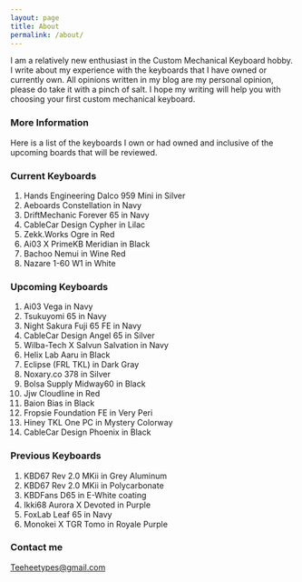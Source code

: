 ```yaml
---
layout: page
title: About
permalink: /about/
---
```


I am a relatively new enthusiast in the Custom Mechanical Keyboard hobby.
I write about my experience with the keyboards that I have owned or currently own.
All opinions written in my blog are my personal opinion, please do take it with a pinch of salt.
I hope my writing will help you with choosing your first custom mechanical keyboard.

### More Information

Here is a list of the keyboards I own or had owned and inclusive of the upcoming boards that will be reviewed.

### Current Keyboards

1. Hands Engineering Dalco 959 Mini in Silver
2. Aeboards Constellation in Navy 
3. DriftMechanic Forever 65 in Navy 
4. CableCar Design Cypher in Lilac
5. Zekk.Works Ogre in Red
6. Ai03 X PrimeKB Meridian in Black
7. Bachoo Nemui in Wine Red 
8. Nazare 1-60 W1 in White

### Upcoming Keyboards

1. Ai03 Vega in Navy 
2. Tsukuyomi 65 in Navy 
3. Night Sakura Fuji 65 FE in Navy 
4. CableCar Design Angel 65 in Silver
5. Wilba-Tech X Salvun Salvation in Navy 
6. Helix Lab Aaru in Black  
7. Eclipse (FRL TKL) in Dark Gray 
8. Noxary.co 378 in Silver
9.  Bolsa Supply Midway60 in Black 
10. Jjw Cloudline in Red
11. Baion Bias in Black
12. Fropsie Foundation FE in Very Peri
13. Hiney TKL One PC in Mystery Colorway 
14. CableCar Design Phoenix in Black

### Previous Keyboards

1. KBD67 Rev 2.0 MKii in Grey Aluminum 
2. KBD67 Rev 2.0 MKii in Polycarbonate 
3. KBDFans D65 in E-White coating 
4. Ikki68 Aurora X Devoted in Purple 
5. FoxLab Leaf 65 in Navy 
6. Monokei X TGR Tomo in Royale Purple 

### Contact me

[Teeheetypes@gmail.com](mailto:Teeheetypes@gmail.com)
